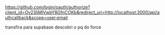 https://github.com/login/oauth/authorize?client_id=Ov23liMlVwbY8GfnCOKb&redirect_uri=http://localhost:3000/api/authcallback&scope=user:email


transfira para supabase
descobri o pq do force
